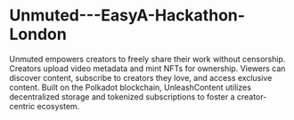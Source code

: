 # Unmuted---EasyA-Hackathon-London
Unmuted empowers creators to freely share their work without censorship. Creators upload video metadata and mint NFTs for ownership. Viewers can discover content, subscribe to creators they love, and access exclusive content. Built on the Polkadot blockchain, UnleashContent utilizes decentralized storage and tokenized subscriptions to foster a creator-centric ecosystem.
